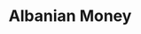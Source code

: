 ---
title: Albanian Money
developer: Bank of Albania
image: AlbanianMoney.jpg
link: http://www.bankofalbania.org/web/Aplikacioni_Albanian_Money_versioni_web_7030_1.php
ios: https://itunes.apple.com/us/app/albanian-money/id820876557
android: https://play.google.com/store/apps/details?id=al.boa.AlbanianMoney
flash: http://www.bankofalbania.org/web/Aplikacioni_Albanian_Money_versioni_web_7030_1.php
---
